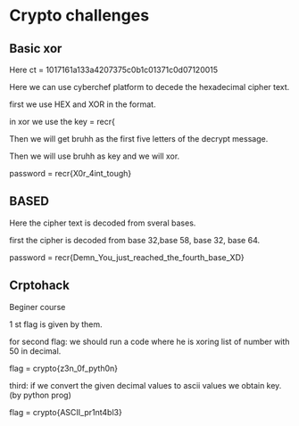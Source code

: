 # Crypto challenges
## Basic xor
Here ct = 1017161a133a4207375c0b1c01371c0d07120015

Here we can use cyberchef platform to decede the hexadecimal cipher text.

first we use HEX and XOR in the format.

in xor we use the key = recr{

Then we will get bruhh as the first five letters of the decrypt message.

Then we will use bruhh as key and we will xor.

password = recr{X0r_4int_tough}

## BASED
Here the cipher text is decoded from sveral bases.

first the cipher is decoded from base 32,base 58, base 32, base 64.

password = recr{Demn_You_just_reached_the_fourth_base_XD}

## Crptohack
Beginer course

1 st flag is given by them.

for second flag: we should run a code where he is xoring list of number with 50 in decimal.

flag = crypto{z3n_0f_pyth0n}

third: if we convert the given decimal values to ascii values we obtain key.(by python prog)

flag = crypto{ASCII_pr1nt4bl3}
